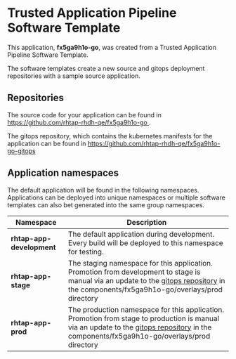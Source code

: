 # Trusted Application Pipeline Software Template

This application, **fx5ga9h1o-go**, was created from a Trusted Application Pipeline Software Template.

The software templates create a new source and gitops deployment repositories with a sample source application. 

## Repositories

The source code for your application can be found in [https://github.com/rhtap-rhdh-qe/fx5ga9h1o-go ](https://github.com/rhtap-rhdh-qe/fx5ga9h1o-go ).
 
The gitops repository, which contains the kubernetes manifests for the application can be found in 
[https://github.com/rhtap-rhdh-qe/fx5ga9h1o-go-gitops ](https://github.com/rhtap-rhdh-qe/fx5ga9h1o-go-gitops ) 

## Application namespaces 

The default application will be found in the following namespaces. Applications can be deployed into unique namespaces or multiple software templates can also bet generated into the same group namespaces.  

|  Namespace   |  Description   |  
| -------- | -------- |   
| **rhtap-app-development** | The default application during development. Every build will be deployed to this namespace for testing. | 
| **rhtap-app-stage** | The staging namespace for this application. Promotion from development to stage is manual via an update to the [gitops repository](https://github.com/rhtap-rhdh-qe/fx5ga9h1o-go-gitops ) in the components/fx5ga9h1o-go/overlays/prod directory |  
| **rhtap-app-prod** | The production namespace for this application. Promotion from stage to production is manual via an update to the [gitops repository](https://github.com/rhtap-rhdh-qe/fx5ga9h1o-go-gitops ) in the components/fx5ga9h1o-go/overlays/prod directory | 